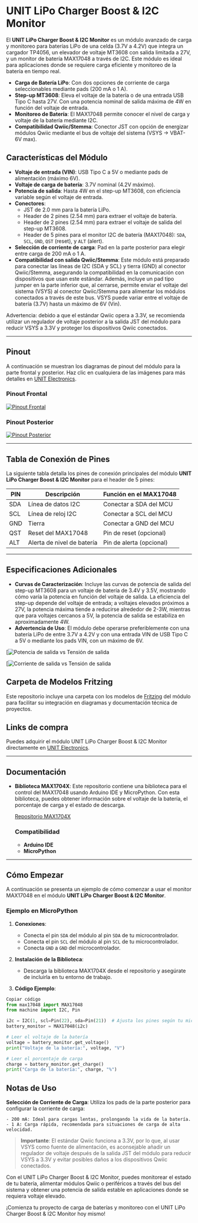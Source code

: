 # UNIT LiPo Charger Boost & I2C Monitor

El **UNIT LiPo Charger Boost & I2C Monitor** es un módulo avanzado de carga y monitoreo para baterías LiPo de una celda (3.7V a 4.2V) que integra un cargador TP4056, un elevador de voltaje MT3608 con salida limitada a 27V, y un monitor de batería MAX17048 a través de I2C. Este módulo es ideal para aplicaciones donde se requiere carga eficiente y monitoreo de la batería en tiempo real.

- **Carga de Batería LiPo**: Con dos opciones de corriente de carga seleccionables mediante pads (200 mA o 1 A).
- **Step-up MT3608**: Eleva el voltaje de la batería o de una entrada USB Tipo C hasta 27V. Con una potencia nominal de salida máxima de 4W en función del voltaje de entrada.
- **Monitoreo de Batería**: El MAX17048 permite conocer el nivel de carga y voltaje de la batería mediante I2C.
- **Compatibilidad Qwiic/Stemma**: Conector JST con opción de energizar módulos Qwiic mediante el bus de voltaje del sistema (VSYS -> VBAT-6V max).

## Características del Módulo

- **Voltaje de entrada (VIN)**: USB Tipo C a 5V o mediante pads de alimentación (máximo 6V).
- **Voltaje de carga de batería**: 3.7V nominal (4.2V máximo).
- **Potencia de salida**: Hasta 4W en el step-up MT3608, con eficiencia variable según el voltaje de entrada.
- **Conectores**:
  - JST de 2.0 mm para la batería LiPo.
  - Header de 2 pines (2.54 mm) para extraer el voltaje de batería.
  - Header de 2 pines (2.54 mm) para extraer el voltaje de salida del step-up MT3608.
  - Header de 5 pines para el monitor I2C de batería (MAX17048): `SDA`, `SCL`, `GND`, `QST` (reset), y `ALT` (alert).
- **Selección de corriente de carga**: Pad en la parte posterior para elegir entre carga de 200 mA o 1 A.
- **Compatibilidad con salida Qwiic/Stemma**: Este módulo está preparado para conectar las líneas de I2C (SDA y SCL) y tierra (GND) al conector Qwiic/Stemma, asegurando la compatibilidad en la comunicación con dispositivos que usan este estándar. Además, incluye un pad tipo jumper en la parte inferior que, al cerrarse, permite enviar el voltaje del sistema (VSYS) al conector Qwiic/Stemma para alimentar los módulos conectados a través de este bus. VSYS puede variar entre el voltaje de batería (3.7V) hasta un máximo de 6V (Vin).

Advertencia: debido a que el estándar Qwiic opera a 3.3V, se recomienda utilizar un regulador de voltaje posterior a la salida JST del módulo para reducir VSYS a 3.3V y proteger los dispositivos Qwiic conectados.

---

## Pinout

A continuación se muestran los diagramas de pinout del módulo para la parte frontal y posterior. Haz clic en cualquiera de las imágenes para más detalles en [UNIT Electronics](https://www.uelectronics.com).

### Pinout Frontal
[![Pinout Frontal](Docs/Pinouts/PinoutTop_ES.jpg)](https://www.uelectronics.com)

### Pinout Posterior
[![Pinout Posterior](Docs/Pinouts/PinoutBottom_ES.jpg)](https://www.uelectronics.com)

---

## Tabla de Conexión de Pines

La siguiente tabla detalla los pines de conexión principales del módulo **UNIT LiPo Charger Boost & I2C Monitor** para el header de 5 pines:

| PIN  | Descripción                   | Función en el MAX17048   |
| ---- | ----------------------------- | ------------------------ |
| SDA  | Línea de datos I2C            | Conectar a SDA del MCU   |
| SCL  | Línea de reloj I2C            | Conectar a SCL del MCU   |
| GND  | Tierra                        | Conectar a GND del MCU   |
| QST  | Reset del MAX17048            | Pin de reset (opcional)  |
| ALT  | Alerta de nivel de batería    | Pin de alerta (opcional) |

---

## Especificaciones Adicionales

- **Curvas de Caracterización**: Incluye las curvas de potencia de salida del step-up MT3608 para un voltaje de batería de 3.4V y 3.5V, mostrando cómo varía la potencia en función del voltaje de salida. La eficiencia del step-up depende del voltaje de entrada; a voltajes elevados próximos a 27V, la potencia máxima tiende a reducirse alrededor de 2-3W, mientras que para voltajes cercanos a 5V, la potencia de salida se estabiliza en aproximadamente 4W.
- **Advertencia de Uso**: El módulo debe operarse preferiblemente con una batería LiPo de entre 3.7V a 4.2V y con una entrada VIN de USB Tipo C a 5V o mediante los pads VIN, con un máximo de 6V.

[![Potencia de salida vs Tensión de salida](Docs/Curvas/PvsV.png)

[![Corriente de salida vs Tensión de salida](Docs/Curvas/IvsV.png)

## Carpeta de Modelos Fritzing

Este repositorio incluye una carpeta con los modelos de [Fritzing](Docs/Fritzing/UE0001-UNITBatteryChargerI2C.fzpz) del módulo para facilitar su integración en diagramas y documentación técnica de proyectos.



## Links de compra
Puedes adquirir el módulo UNIT LiPo Charger Boost & I2C Monitor directamente en [UNIT Electronics](www.electronics.com).

---

## Documentación

- **Biblioteca MAX1704X**: Este repositorio contiene una biblioteca para el control del MAX17048 usando Arduino IDE y MicroPython. Con esta biblioteca, puedes obtener información sobre el voltaje de la batería, el porcentaje de carga y el estado de descarga.

  [Repositorio MAX1704X](https://github.com/UNIT-Electronics/MAX1704X_lib)

  ### Compatibilidad
  - **Arduino IDE**
  - **MicroPython**

---

## Cómo Empezar

A continuación se presenta un ejemplo de cómo comenzar a usar el monitor MAX17048 en el módulo **UNIT LiPo Charger Boost & I2C Monitor**.

### Ejemplo en MicroPython

1. **Conexiones**:
   - Conecta el pin `SDA` del módulo al pin `SDA` de tu microcontrolador.
   - Conecta el pin `SCL` del módulo al pin `SCL` de tu microcontrolador.
   - Conecta `GND` a `GND` del microcontrolador.

2. **Instalación de la Biblioteca**:
   - Descarga la biblioteca MAX1704X desde el repositorio y asegúrate de incluirla en tu entorno de trabajo.

3. **Código Ejemplo**:

```python
Copiar código
from max17048 import MAX17048
from machine import I2C, Pin

i2c = I2C(1, scl=Pin(22), sda=Pin(21))  # Ajusta los pines según tu microcontrolador
battery_monitor = MAX17048(i2c)

# Leer el voltaje de la batería
voltage = battery_monitor.get_voltage()
print("Voltaje de la batería:", voltage, "V")

# Leer el porcentaje de carga
charge = battery_monitor.get_charge()
print("Carga de la batería:", charge, "%")
```
## Notas de Uso
**Selección de Corriente de Carga**: Utiliza los pads de la parte posterior para configurar la corriente de carga:

    - 200 mA: Ideal para cargas lentas, prolongando la vida de la batería.
    - 1 A: Carga rápida, recomendada para situaciones de carga de alta velocidad.

> **Importante**: El estándar Qwiic funciona a 3.3V, por lo que, al usar VSYS como fuente de alimentación, es aconsejable añadir un regulador de voltaje después de la salida JST del módulo para reducir VSYS a 3.3V y evitar posibles daños a los dispositivos Qwiic conectados.

Con el UNIT LiPo Charger Boost & I2C Monitor, puedes monitorear el estado de tu batería, alimentar módulos Qwiic o periféricos a través del bus del sistema y obtener una potencia de salida estable en aplicaciones donde se requiera voltaje elevado.

¡Comienza tu proyecto de carga de baterías y monitoreo con el UNIT LiPo Charger Boost & I2C Monitor hoy mismo!